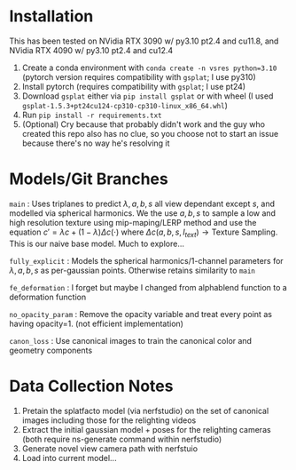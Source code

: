 
# Installation

This has been tested on NVidia RTX 3090 w/ py3.10 pt2.4 and cu11.8, and NVidia RTX 4090 w/ py3.10 pt2.4 and cu12.4

1. Create a conda environment with `conda create -n vsres python=3.10` (pytorch version requires compatibility with `gsplat`; I use py310)
2. Install pytorch (requires compatibility with `gsplat`; I use pt24)
3. Download `gsplat` either via `pip install gsplat` or with wheel (I used `gsplat-1.5.3+pt24cu124-cp310-cp310-linux_x86_64.whl`)
4. Run `pip install -r requirements.txt`
5. (Optional) Cry because that probably didn't work and the guy who created this repo also has no clue, so you choose not to start an issue because there's no way he's resolving it 



# Models/Git Branches

`main` : Uses triplanes to predict $\lambda, a, b, s$ all view dependant except $s$, and modelled via spherical harmonics. We the use $a,b,s$ to sample a low and high resolution texture using mip-maping/LERP method and use the equation $c' = \lambda c + (1-\lambda)\Delta c (\cdot)$ where $\Delta c(a,b,s,I_{text}) \rightarrow  \text{Texture Sampling}$. This is our naive base model. Much to explore...

`fully_explicit` : Models the spherical harmonics/1-channel parameters for $\lambda, a, b, s$ as per-gaussian points. Otherwise retains similarity to `main`

`fe_deformation` : I forget but maybe I changed from alphablend function to a deformation function

`no_opacity_param` : Remove the opacity variable and treat every point as having opacity=1. (not efficient implementation)

`canon_loss` : Use canonical images to train the canonical color and geometry components

# Data Collection Notes

1. Pretain the splatfacto model (via nerfstudio) on the set of canonical images including those for the relighting videos
2. Extract the initial gaussian model + poses for the relighting cameras (both require ns-generate command within nerfstudio)
3. Generate novel view camera path with nerfstuio
4. Load into current model...



